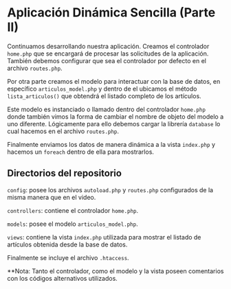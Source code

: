 # Aplicación Dinámica Sencilla (Parte II)

Continuamos desarrollando nuestra aplicación. Creamos el controlador `home.php` que se encargará de procesar las solicitudes de la aplicación. También debemos configurar que sea el controlador por defecto en el archivo `routes.php`.

Por otra parte creamos el modelo para interactuar con la base de datos, en específico `articulos_model.php` y dentro de el ubicamos el método `lista_articulos()` que obtendrá el listado completo de los artículos.

Este modelo es instanciado o llamado dentro del controlador `home.php` donde también vimos la forma de cambiar el nombre de objeto del modelo a uno diferente. Lógicamente para ello debemos cargar la librería `database` lo cual hacemos en el archivo `routes.php`.

Finalmente enviamos los datos de manera dinámica a la vista `index.php` y hacemos un `foreach` dentro de ella para mostrarlos.

## Directorios del repositorio

`config`: posee los archivos `autoload.php` y `routes.php` configurados de la misma manera que en el video.

`controllers`: contiene el controlador `home.php`.

`models`: posee el modelo `articulos_model.php`.

`views`: contiene la vista `index.php` utilizada para mostrar el listado de artículos obtenida desde la base de datos.

Finalmente se incluye el archivo `.htaccess`.

**Nota: Tanto el controlador, como el modelo y la vista poseen comentarios con los códigos alternativos utilizados.